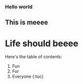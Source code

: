 ### Hello world
## This is meeee
# Life should beeee

Here's the table of contents:

1. Fun
2. For
3. Everyone
{:toc}
